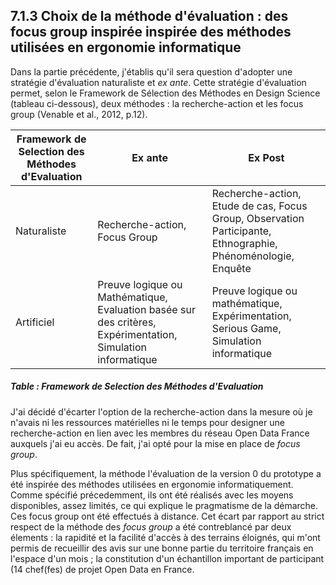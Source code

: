 ## 7.1.3 Choix de la méthode d'évaluation : des focus group inspirée inspirée des méthodes utilisées en ergonomie informatique 

Dans la partie précédente, j'établis qu'il sera question d'adopter une stratégie d'évaluation naturaliste et _ex ante_. Cette stratégie d'évaluation permet, selon le Framework de Sélection des Méthodes en Design Science (tableau ci-dessous), deux méthodes : la recherche-action et les focus group (Venable et al., 2012, p.12). 

| Framework de Selection des Méthodes d'Evaluation | Ex ante                                                                                                     | Ex Post                                                                                                       |
|--------------------------------------------------|-------------------------------------------------------------------------------------------------------------|---------------------------------------------------------------------------------------------------------------|
| Naturaliste                                      | Recherche\-action, Focus Group                                                                              | Recherche\-action, Etude de cas, Focus Group, Observation Participante, Ethnographie, Phénoménologie, Enquête |
| Artificiel                                       | Preuve logique ou Mathématique, Evaluation basée sur des critères, Expérimentation, Simulation informatique | Preuve logique ou mathématique, Expérimentation, Serious Game, Simulation informatique                        |
##### Table : Framework de Selection des Méthodes d'Evaluation


J'ai décidé d'écarter l'option de la recherche-action dans la mesure où je n'avais ni les ressources matérielles ni le temps pour designer une recherche-action en lien avec les membres du réseau Open Data France auxquels j'ai eu accès. De fait, j'ai opté pour la mise en place de _focus group_.

Plus spécifiquement, la méthode l'évaluation de la version 0 du prototype a été inspirée des méthodes utilisées en ergonomie informatiquement. Comme spécifié précedemment, ils ont été réalisés avec les moyens disponibles, assez limités, ce qui explique le pragmatisme de la démarche. Ces focus group ont été effectués à distance. Cet écart par rapport au strict respect de la méthode des *focus group* a été contreblancé par deux élements : la rapidité et la facilité d'accès à des terrains éloignés, qui m'ont permis de recueillir des avis sur une bonne partie du territoire français en l'espace d'un mois ; la constitution d'un échantillon important de participant (14 chef(fes) de projet Open Data en France. 
